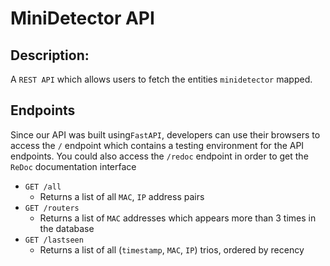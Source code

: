 # MiniDetector API

## Description:

A `REST API` which allows users to fetch the entities `minidetector` mapped.

## Endpoints

Since our API was built using`FastAPI`, developers can use their browsers to access the `/` endpoint which contains a
testing environment for the API endpoints. You could also access the `/redoc` endpoint in order to get the `ReDoc`
documentation interface

- `GET /all`
    - Returns a list of all `MAC`, `IP` address pairs
- `GET /routers`
  - Returns a list of `MAC` addresses which appears more than 3 times in the database
- `GET /lastseen`
  - Returns a list of all (`timestamp`, `MAC`, `IP`) trios, ordered by recency